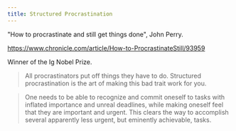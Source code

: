 ```yaml
---
title: Structured Procrastination
---
```

"How to procrastinate and still get things done", John Perry.

https://www.chronicle.com/article/How-to-ProcrastinateStill/93959

Winner of the Ig Nobel Prize.

> All procrastinators put off things they have to do. 
Structured procrastination is the art of making this bad trait work for you. 

> One needs to be able to recognize and commit oneself to tasks with 
inflated importance and unreal deadlines, while making oneself feel 
that they are important and urgent. This clears the way to accomplish 
several apparently less urgent, but eminently achievable, tasks.
